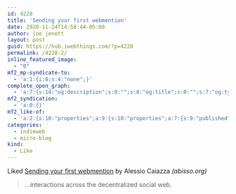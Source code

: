 ```yaml
---
id: 4228
title: 'Sending your first webmention'
date: 2020-11-24T14:58:44-05:00
author: joe jenett
layout: post
guid: https://hub.iwebthings.com/?p=4228
permalink: /4228-2/
inline_featured_image:
  - "0"
mf2_mp-syndicate-to:
  - 'a:1:{i:0;s:4:"none";}'
complete_open_graph:
  - 'a:7:{s:14:"og:description";s:0:"";s:8:"og:title";s:0:"";s:7:"og:type";s:0:"";s:12:"twitter:card";s:7:"summary";s:15:"twitter:creator";s:0:"";s:19:"twitter:description";s:0:"";s:8:"og:image";s:0:"";}'
mf2_syndication:
  - 'a:0:{}'
mf2_like-of:
  - 'a:2:{s:10:"properties";a:9:{s:10:"properties";a:7:{s:9:"published";a:1:{i:0;s:25:"2020-11-24T19:46:35+00:00";}s:7:"updated";a:1:{i:0;s:25:"2020-11-24T19:46:36+00:00";}s:7:"summary";a:1:{i:0;s:52:"...interactions across the decentralized social web.";}s:4:"name";a:1:{i:0;s:29:"Sending your first webmention";}s:3:"url";a:1:{i:0;s:49:"https://abisso.org/stream/2020/11/24/webmentions/";}s:11:"publication";a:1:{i:0;s:15:"Alessio Caiazza";}s:6:"author";a:2:{s:4:"type";a:1:{i:0;s:6:"h-card";}s:10:"properties";a:2:{s:3:"url";a:1:{i:0;s:19:"https://abisso.org/";}s:5:"photo";a:1:{i:0;s:41:"https://abisso.org/images/me-4c5e9852.jpg";}}}}s:4:"type";a:1:{i:0;s:4:"cite";}s:9:"published";a:1:{i:0;s:25:"2020-11-24T19:46:35+00:00";}s:7:"updated";a:1:{i:0;s:25:"2020-11-24T19:46:36+00:00";}s:7:"summary";a:1:{i:0;s:52:"...interactions across the decentralized social web.";}s:4:"name";a:1:{i:0;s:29:"Sending your first webmention";}s:3:"url";a:1:{i:0;s:49:"https://abisso.org/stream/2020/11/24/webmentions/";}s:11:"publication";a:1:{i:0;s:15:"Alessio Caiazza";}s:6:"author";a:2:{s:4:"type";a:1:{i:0;s:6:"h-card";}s:10:"properties";a:2:{s:3:"url";a:1:{i:0;s:19:"https://abisso.org/";}s:5:"photo";a:1:{i:0;s:41:"https://abisso.org/images/me-4c5e9852.jpg";}}}}s:4:"type";s:4:"cite";}'
categories:
  - indieweb
  - micro-blog
kind:
  - Like
---
```

Liked [Sending your first webmention](https://abisso.org/stream/2020/11/24/webmentions/) by <!--[![Alessio Caiazza](https://abisso.org/images/me-4c5e9852.jpg)-->Alessio Caiazza _(abisso.org)_

> ...interactions across the decentralized social web.
